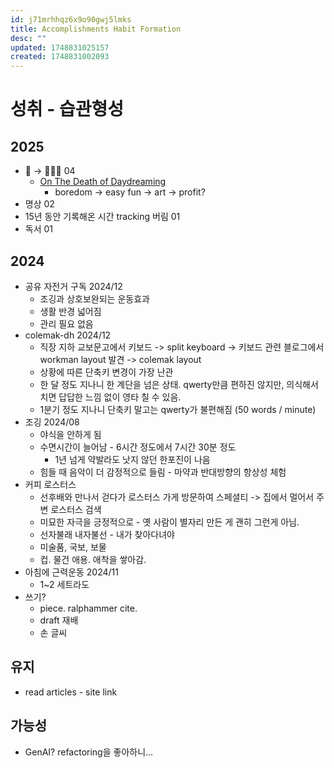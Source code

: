 ```yaml
---
id: j71mrhhqz6x9o90gwj5lmks
title: Accomplishments Habit Formation
desc: ""
updated: 1748831025157
created: 1748831002093
---
```


# 성취 - 습관형성

## 2025

- 🥱 -> 🤔💡🌱 04
  - [On The Death of Daydreaming](https://www.afterbabel.com/p/on-the-death-of-daydreaming)
    - boredom -> easy fun -> art -> profit?
- 명상 02
- 15년 동안 기록해온 시간 tracking 버림 01
- 독서 01

## 2024

- 공유 자전거 구독 2024/12
  - 조깅과 상호보완되는 운동효과
  - 생활 반경 넓어짐
  - 관리 필요 없음
- colemak-dh 2024/12
  - 직장 지하 교보문고에서 키보드 -> split keyboard -> 키보드 관련 블로그에서 workman layout 발견 -> colemak layout
  - 상황에 따른 단축키 변경이 가장 난관
  - 한 달 정도 지나니 한 계단을 넘은 상태. qwerty만큼 편하진 않지만, 의식해서 치면 답답한 느낌 없이 영타 칠 수 있음.
  - 1분기 정도 지나니 단축키 말고는 qwerty가 불편해짐 (50 words / minute)
- 조깅 2024/08
  - 야식을 안하게 됨
  - 수면시간이 늘어남 - 6시간 정도에서 7시간 30분 정도
    - 1년 넘게 약발라도 낫지 않던 한포진이 나음
  - 힘들 때 음악이 더 감정적으로 들림 - 마약과 반대방향의 항상성 체험
- 커피 로스터스
  - 선후배와 만나서 걷다가 로스터스 가게 방문하여 스페셜티 -> 집에서 멀어서 주변 로스터스 검색
  - 미묘한 자극을 긍정적으로 - 옛 사람이 별자리 만든 게 괜히 그런게 아님.
  - 선자불래 내자불선 - 내가 찾아다녀야
  - 미술품, 국보, 보물
  - 컵. 물건 애용. 애착을 쌓아감.
- 아침에 근력운동 2024/11
  - 1~2 세트라도
- 쓰기?
  - piece. ralphammer cite.
  - draft 재배
  - 손 글씨

## 유지

- read articles - site link

## 가능성

- GenAI? refactoring을 좋아하니...
